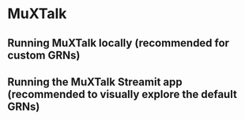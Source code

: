 # MuXTalk

## Running MuXTalk locally (recommended for custom GRNs)



## Running the MuXTalk Streamit app (recommended to visually explore the default GRNs)
